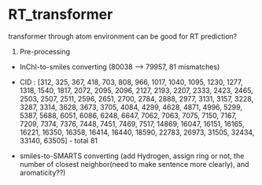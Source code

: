 # RT_transformer
transformer through atom environment can be good for RT prediction?


1. Pre-processing
 - InChI-to-smiles converting (80038 --> 79957, 81 mismatches)
 - CID : [312, 325, 367, 418, 703, 808, 966, 1017, 1040, 1095, 1230, 1277, 1318, 1540, 1817, 2072, 2095, 2096, 2127, 2193, 2207, 2333, 2423, 2465, 2503, 2507, 2511, 2596, 2651, 2700, 2784, 2888, 2977, 3131, 3157, 3228, 3287, 3314, 3628, 3673, 3705, 4084, 4299, 4628, 4871, 4996, 5299, 5387, 5688, 6051, 6086, 6248, 6647, 7062, 7063, 7075, 7150, 7167, 7209, 7374, 7376, 7448, 7451, 7469, 7517, 14869, 16047, 16151, 16165, 16221, 16350, 16358, 16414, 16440, 18590, 22783, 26973, 31505, 32434, 33140, 63505] - total 81


 - smiles-to-SMARTS converting (add Hydrogen, assign ring or not, the number of closest neighbor(need to make sentence more clearly), and aromaticity??)
